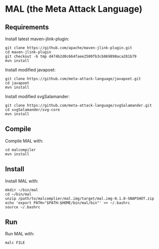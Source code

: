 # MAL (the Meta Attack Language)

## Requirements

Install latest maven-jlink-plugin:
```
git clone https://github.com/apache/maven-jlink-plugin.git
cd maven-jlink-plugin
git checkout -b tmp d474b2d0c664faee2500fb3cb869898aca281b79
mvn install
```

Install modified javapoet:
```
git clone https://github.com/meta-attack-language/javapoet.git
cd javapoet
mvn install
```

Install modified svgSalamander:
```
git clone https://github.com/meta-attack-language/svgSalamander.git
cd svgSalamander/svg-core
mvn install
```

## Compile

Compile MAL with:
```
cd malcompiler
mvn install
```

## Install

Install MAL with:
```
mkdir ~/bin/mal
cd ~/bin/mal
unzip /path/to/malcomplier/mal.img/target/mal.img-0.1.0-SNAPSHOT.zip
echo 'export PATH="$PATH:$HOME/bin/mal/bin"' >> ~/.bashrc
source ~/.bashrc
```

## Run

Run MAL with:
```
malc FILE
```

